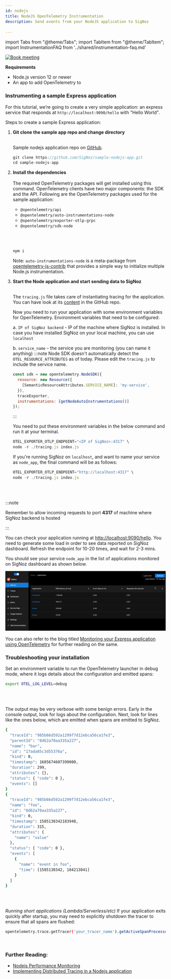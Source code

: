 ```yaml
---
id: nodejs
title: NodeJS OpenTelemetry Instrumentation
description: Send events from your NodeJS application to SigNoz

---
```


import Tabs from "@theme/Tabs";
import TabItem from "@theme/TabItem";
import InstrumentationFAQ from '../shared/instrumentation-faq.md'

<p align="center">

[![Book meeting](/img/docs/ZoomCTA1.png)](https://calendly.com/pranay-signoz/instrumentation-office-hrs)

</p>


**Requirements**

- Node.js version 12 or newer
- An app to add OpenTelemetry to

### Instrumenting a sample Express application

For this tutorial, we’re going to create a very simple application: an express service that responds at `http://localhost:9090/hello` with "Hello World".
 
Steps to create a sample Express application:


1. **Git clone the sample app repo and change directory**<br></br>
   
   Sample nodejs application repo on <a href = "https://github.com/SigNoz/sample-nodejs-app" rel="noopener noreferrer nofollow" target="_blank" >GitHub</a>.

   ```jsx
   git clone https://github.com/SigNoz/sample-nodejs-app.git
   cd sample-nodejs-app
   ```

2. **Install the dependencies**<br></br>
   The required OpenTelemetry packages will get installed using this command. OpenTelemetry clients have two major components: the SDK and the API. Following are the OpenTelemetry packages used for the sample application:

   - `@opentelemetry/api`
   - `@opentelemetry/auto-instrumentations-node`
   - `@opentelemetry/exporter-otlp-grpc`
   - `@opentelemetry/sdk-node`
   
   <br></br>

   ```jsx
   npm i
   ```

   Note: `auto-instrumentations-node` is a meta-package from <a href = "https://github.com/open-telemetry/opentelemetry-js-contrib/tree/main/metapackages/auto-instrumentations-node" rel="noopener noreferrer nofollow" target="_blank" >opentelemetry-js-contrib</a> that provides a simple way to initialize multiple Node.js instrumentation. 


3. **Start the Node application and start sending data to SigNoz**<br></br>

    The `tracing.js` file takes care of instantiating tracing for the application. You can have look at its <a href = "https://github.com/SigNoz/sample-nodejs-app/blob/master/tracing.js" rel="noopener noreferrer nofollow" target="_blank" >content</a> in the GitHub repo.
   
    Now you need to run your application with some environment variables for OpenTelemetry. Environment variables that need to be configured:

    a. `IP of SigNoz backend` - IP of the machine where SigNoz is installed. In case you have installed SigNoz on your local machine, you can use `localhost`

    b. `service_name` - the service you are monitoring (you can name it anything)
    :::note
      Node SDK doesn't automatically detect the `OTEL_RESOURCE_ATTRIBUTES` as of today. Please edit the
      `tracing.js` to include the service name.
      ```js
      const sdk = new opentelemetry.NodeSDK({
        resource: new Resource({
          [SemanticResourceAttributes.SERVICE_NAME]: 'my-service',
        }),
        traceExporter,
        instrumentations: [getNodeAutoInstrumentations()]
      });
      ```

    :::
   
   
    You need to put these environment variables in the below command and run it at your terminal.
  
    ```jsx
    OTEL_EXPORTER_OTLP_ENDPOINT="<IP of SigNoz>:4317" \
    node -r ./tracing.js index.js
    ```

    If you're running SigNoz on `localhost`, and want to name your service as `node_app`, the final command will be as follows:

    ```jsx
    OTEL_EXPORTER_OTLP_ENDPOINT="http://localhost:4317" \
    node -r ./tracing.js index.js
    ```
    <br></br>

:::note

Remember to allow incoming requests to port **4317** of machine where SigNoz backend is hosted

:::

   You can check your application running at [http://localhost:9090/hello](http://localhost:9090/hello). You need to generate some load in order to see data reported on SigNoz dashboard. Refresh the endpoint for 10-20 times, and wait for 2-3 mins. 
   
   You should see your service `node_app` in the list of applications monitored on SigNoz dashboard as shown below.

   ![nodejs-app-instrumentation](../../static/img/docs/nodejs_app_instrumentation.gif)

You can also refer to the blog titled [Monitoring your Express application using OpenTelemetry](https://signoz.io/blog/opentelemetry-express/) for further reading on the same. 


### Troubleshooting your installation

Set an environment variable to run the OpenTelemetry launcher in debug mode, where it logs details about the configuration and emitted spans:

```bash
export OTEL_LOG_LEVEL=debug
```

<br></br>

The output may be very verbose with some benign errors. Early in the console output, look for logs about the configuration. Next, look for lines like the ones below, which are emitted when spans are emitted to SigNoz.

```bash
{
  "traceId": "985b66d592a1299f7d12ebca56ca1fe3",
  "parentId": "8d62a70aa335a227",
  "name": "bar",
  "id": "17ada85c3d55376a",
  "kind": 0,
  "timestamp": 1685674607399000,
  "duration": 299,
  "attributes": {},
  "status": { "code": 0 },
  "events": []
}
{
  "traceId": "985b66d592a1299f7d12ebca56ca1fe3",
  "name": "foo",
  "id": "8d62a70aa335a227",
  "kind": 0,
  "timestamp": 1585130342183948,
  "duration": 315,
  "attributes": {
    "name": "value"
  },
  "status": { "code": 0 },
  "events": [
    {
      "name": "event in foo",
      "time": [1585130342, 184213041]
    }
  ]
}
```

<br></br>

_Running short applications (Lambda/Serverless/etc)_
If your application exits quickly after startup, you may need to explicitly shutdown the tracer to ensure that all spans are flushed:

```bash
opentelemetry.trace.getTracer('your_tracer_name').getActiveSpanProcessor().shutdown()
```

<p>&nbsp;</p>

### Further Reading:
- [Nodejs Performance Monitoring](https://signoz.io/blog/nodejs-performance-monitoring/)
- [Implementing Distributed Tracing in a Nodejs application](https://signoz.io/blog/distributed-tracing-nodejs/)



<InstrumentationFAQ />
